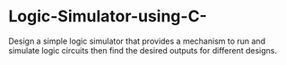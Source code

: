# Logic-Simulator-using-C-
Design a simple logic simulator that provides a mechanism to run and simulate logic circuits then find the desired outputs for different designs.


